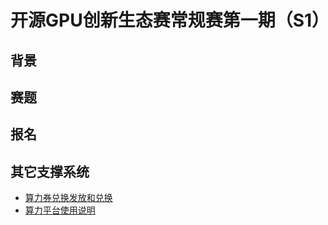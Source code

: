 # 开源GPU创新生态赛常规赛第一期（S1）

## 背景


## 赛题


## 报名


## 其它支撑系统

- [算力券兑换发放和兑换](https://ai.gitee.com/docs/billing/coupons)
- [算力平台使用说明](https://ai.gitee.com/docs/compute/container)